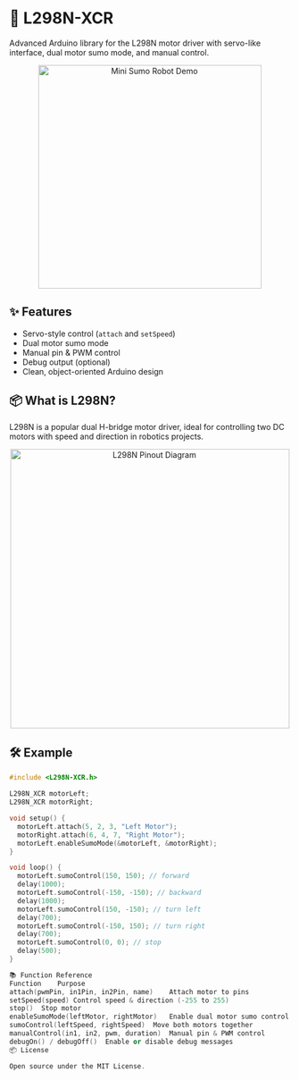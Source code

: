 # 🚀 L298N-XCR

Advanced Arduino library for the L298N motor driver with servo-like interface, dual motor sumo mode, and manual control.

<p align="center">
  <img src="https://64.media.tumblr.com/af8fc629ae1ea93d72453efa404fbca2/tumblr_inline_orwqhlcveQ1rx3jxn_1280.gif" alt="Mini Sumo Robot Demo" width="400" />
</p>

## ✨ Features
- Servo-style control (`attach` and `setSpeed`)
- Dual motor sumo mode
- Manual pin & PWM control
- Debug output (optional)
- Clean, object-oriented Arduino design

## 📦 What is L298N?
L298N is a popular dual H-bridge motor driver, ideal for controlling two DC motors with speed and direction in robotics projects.

<p align="center">
  <img src="https://arduinoyard.com/wp-content/uploads/2025/02/l298n_motordriver_pinout_bb.png" alt="L298N Pinout Diagram" width="500" />
</p>

## 🛠️ Example
```cpp
#include <L298N-XCR.h>

L298N_XCR motorLeft;
L298N_XCR motorRight;

void setup() {
  motorLeft.attach(5, 2, 3, "Left Motor");
  motorRight.attach(6, 4, 7, "Right Motor");
  motorLeft.enableSumoMode(&motorLeft, &motorRight);
}

void loop() {
  motorLeft.sumoControl(150, 150); // forward
  delay(1000);
  motorLeft.sumoControl(-150, -150); // backward
  delay(1000);
  motorLeft.sumoControl(150, -150); // turn left
  delay(700);
  motorLeft.sumoControl(-150, 150); // turn right
  delay(700);
  motorLeft.sumoControl(0, 0); // stop
  delay(500);
}

📚 Function Reference
Function	Purpose
attach(pwmPin, in1Pin, in2Pin, name)	Attach motor to pins
setSpeed(speed)	Control speed & direction (-255 to 255)
stop()	Stop motor
enableSumoMode(leftMotor, rightMotor)	Enable dual motor sumo control
sumoControl(leftSpeed, rightSpeed)	Move both motors together
manualControl(in1, in2, pwm, duration)	Manual pin & PWM control
debugOn() / debugOff()	Enable or disable debug messages
📦 License

Open source under the MIT License.
